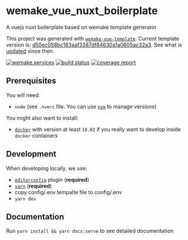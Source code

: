 # wemake_vue_nuxt_boilerplate

A vuejs nuxt boilerplate based on wemake template generator

This project was generated with [`wemake-vue-template`](https://github.com/wemake-services/wemake-vue-template).
Current template version is: [d50ec058bc183aaf3387df84630a1a0605ac32a3](https://github.com/wemake-services/wemake-vue-template/tree/d50ec058bc183aaf3387df84630a1a0605ac32a3).
See what is [updated](https://github.com/wemake-services/wemake-vue-template/compare/d50ec058bc183aaf3387df84630a1a0605ac32a3...master)
since then.

[![wemake.services](https://img.shields.io/badge/-wemake.services-green.svg?label=%20&logo=data%3Aimage%2Fpng%3Bbase64%2CiVBORw0KGgoAAAANSUhEUgAAABAAAAAQCAMAAAAoLQ9TAAAABGdBTUEAALGPC%2FxhBQAAAAFzUkdCAK7OHOkAAAAbUExURQAAAAAAAAAAAAAAAAAAAAAAAAAAAAAAAP%2F%2F%2F5TvxDIAAAAIdFJOUwAjRA8xXANAL%2Bv0SAAAADNJREFUGNNjYCAIOJjRBdBFWMkVQeGzcHAwksJnAPPZGOGAASzPzAEHEGVsLExQwE7YswCb7AFZSF3bbAAAAABJRU5ErkJggg%3D%3D)](https://wemake.services) [![build status](https://gitlab.com/None/wemake_vue_nuxt_boilerplate/badges/master/build.svg)](https://gitlab.com/None/wemake_vue_nuxt_boilerplate/commits/master) [![coverage report](https://gitlab.com/None/wemake_vue_nuxt_boilerplate/badges/master/coverage.svg)](https://gitlab.com/None/wemake_vue_nuxt_boilerplate/commits/master)

## Prerequisites

You will need:

- `node` (see `.nvmrc` file. You can
  use [`nvm`](https://github.com/creationix/nvm) to manage versions)

You might also want to install:

- [`docker`](https://www.docker.com/community-edition) with version
  at least `18.02` if you really want to develop inside `docker` containers

## Development

When developing locally, we use:

- [`editorconfig`](http://editorconfig.org/) plugin (**required**)
- [`yarn`](https://yarnpkg.com) (**required**)
- copy config/.env.tempalte file to config/.env
- `yarn dev`

## Documentation

Run `yarn install && yarn docs:serve` to see detailed documentation
